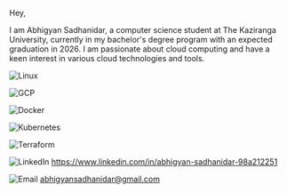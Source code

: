 Hey,

I am Abhigyan Sadhanidar, a computer science student at The Kaziranga University, currently in my bachelor's degree program with an expected graduation in 2026. I am passionate about cloud computing and have a keen interest in various cloud technologies and tools.



![Linux](https://img.shields.io/badge/Linux-FCC624?style=flat&logo=linux&logoColor=black)

![GCP](https://img.shields.io/badge/Google%20Cloud-4285F4?style=flat&logo=google-cloud&logoColor=white) 

![Docker](https://img.shields.io/badge/Docker-2496ED?style=flat&logo=docker&logoColor=white) 

![Kubernetes](https://img.shields.io/badge/Kubernetes-326CE5?style=flat&logo=kubernetes&logoColor=white) 

![Terraform](https://img.shields.io/badge/Terraform-623CE4?style=flat&logo=terraform&logoColor=white)






![LinkedIn](https://img.shields.io/badge/LinkedIn-0077B5?style=flat&logo=linkedin&logoColor=white)
 https://www.linkedin.com/in/abhigyan-sadhanidar-98a212251

![Email](https://img.shields.io/badge/Email-D14836?style=flat&logo=gmail&logoColor=white)
abhigyansadhanidar@gmail.com 
